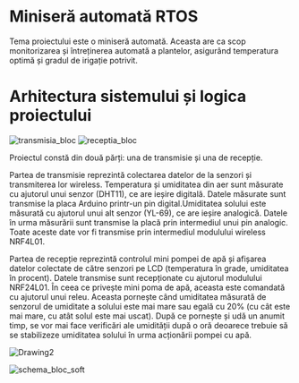 # Miniseră automată RTOS
Tema proiectului este o miniseră automată. Aceasta are ca scop monitorizarea și întreținerea automată a plantelor, asigurând temperatura optimă și gradul de irigație potrivit.
# Arhitectura sistemului și logica proiectului
![transmisia_bloc](https://user-images.githubusercontent.com/54595551/98228377-2f40d980-1f61-11eb-87e6-ef77fc947e2b.png)
![receptia_bloc](https://user-images.githubusercontent.com/54595551/98228436-4384d680-1f61-11eb-94e2-5ce4da04723a.png)

Proiectul constă din două părți: una de transmisie și una de recepție.

Partea de transmisie reprezintă colectarea datelor de la senzori și transmiterea lor wireless. Temperatura și umiditatea din aer sunt măsurate cu ajutorul unui senzor (DHT11), ce are ieșire digitală. Datele măsurate sunt transmise la placa Arduino printr-un pin digital.Umiditatea solului este măsurată cu ajutorul unui alt senzor (YL-69), ce are ieșire analogică. Datele în urma măsurării sunt transmise la placă prin intermediul unui pin analogic.
Toate aceste date vor fi transmise prin intermediul modulului wireless NRF4L01.

Partea de recepție reprezintă controlul mini pompei de apă și afișarea datelor colectate de către senzori pe LCD (temperatura în grade, umiditatea în procent). Datele transmise sunt recepționate cu ajutorul modulului NRF24L01.
În ceea ce privește mini poma de apă, aceasta este comandată cu ajutorul unui releu. Aceasta pornește când umiditatea măsurată de senzorul de umiditate a solului este mai mare sau egală cu 20% (cu cât este mai mare, cu atât solul este mai uscat). După ce pornește și udă un anumit timp, se vor mai face verificări ale umidității după o oră deoarece trebuie să se stabilizeze umiditatea solului în urma acționării pompei cu apă.


![Drawing2](https://user-images.githubusercontent.com/54595551/103771223-fa6c0400-502f-11eb-85a0-14e4f82a6b81.png)



![schema_bloc_soft](https://user-images.githubusercontent.com/54595551/103291123-be172300-49f3-11eb-9c8e-ed036c4f215c.png)
 
